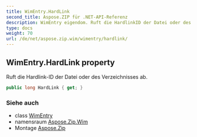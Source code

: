 ```yaml
---
title: WimEntry.HardLink
second_title: Aspose.ZIP für .NET-API-Referenz
description: WimEntry eigendom. Ruft die HardlinkID der Datei oder des Verzeichnisses ab.
type: docs
weight: 70
url: /de/net/aspose.zip.wim/wimentry/hardlink/
---
```

## WimEntry.HardLink property

Ruft die Hardlink-ID der Datei oder des Verzeichnisses ab.

```csharp
public long HardLink { get; }
```

### Siehe auch

* class [WimEntry](../)
* namensraum [Aspose.Zip.Wim](../../wimentry/)
* Montage [Aspose.Zip](../../../)


